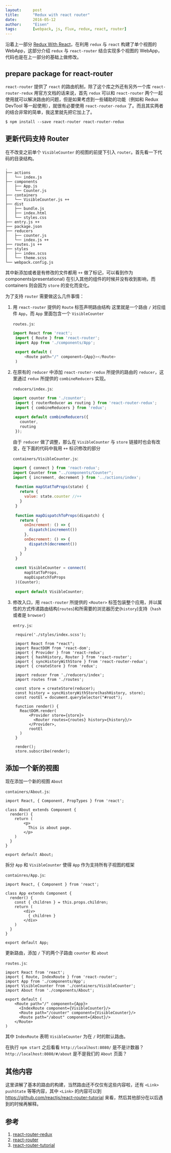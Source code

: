 ```yaml
---
layout:     post
title:      "Redux with react router"
date:       2016-05-12
author:     "Eisen"
tags:       [webpack, js, flux, redux, react, router]
---
```


沿着上一部分 [Redux With React](/redux-with-react)，在利用 `redux` 与 `react` 构建了单个视图的 WebApp，这部分介绍 `redux` 与 `react-router` 结合实现多个视图的 WebApp，代码也是在上一部分的基础上做修改。

## prepare package for react-router

`react-router` 提供了 `react` 的路由机制，除了这个库之外还有另外一个库 `react-router-redux` 用官方文档的话来说，首先 `redux` 可以和 `react-router` 两个一起使用就可以解决路由的问题，但是如果考虑到一些辅助的功能（例如和 Redux DevTool 等一起使用），就很有必要使用 `react-router-redux` 了。而且其实两者的结合非常的简单，我这里就先把它加上了。

    $ npm install --save react-router react-router-redux

## 更新代码支持 Router

在不改变之前单个 `VisibleCounter` 的视图的前提下引入 `router`。首先看一下代码的目录结构。

```
.
├── actions
│   └── index.js
├── components
│   ├── App.js
│   └── Counter.js
├── containers
│   └── VisibleCounter.js ++
├── dist
│   ├── bundle.js
│   ├── index.html
│   └── styles.css
├── entry.js ++
├── package.json
├── reducers
│   ├── counter.js
│   └── index.js ++
├── routes.js ++
├── styles
│   ├── index.scss
│   └── theme.scss
└── webpack.config.js
```

其中新添加或者是有修改的文件都用 `++` 做了标记，可以看到作为 components(presentational) 在引入其他的组件的时候并没有收到影响，而 containers 则会因为 `store` 的变化而变化。

为了支持 `router` 需要做这么几件事情：

1. 用 `react-router` 提供的 `Route` 标签声明路由结构
   这里就是一个路由 `/` 对应组件 `App`，而 `App` 里面包含一个 `VisibleCounter`
   
   `routes.js`:
   
   ```js
   import React from 'react';
	import { Route } from 'react-router';
	import App from './components/App';
	
	export default (
	    <Route path="/" component={App}></Route>
	)
   ```
2. 在原有的 `reducer` 中添加 `react-router-redux` 所提供的路由的 `reducer`，这里通过 `redux` 所提供的 `combineReducers` 实现。
 
   `reducers/index.js`:
   
   ```js
   import counter from './counter';
	import { routerReducer as routing } from 'react-router-redux';
	import { combineReducers } from 'redux';
	
	export default combineReducers({
	  counter,
	  routing
	});
   ```
   
   由于 `reducer` 做了调整，那么在 `VisibleCounter` 与 `store` 链接时也会有改变，在下面的代码中我用 `++` 标识修改的部分
   
   `containers/VisibleCounter.js`:
   
   ```js
   import { connect } from 'react-redux';
   import Counter from "../components/Counter";
   import { increment, decrement } from '../actions/index';
	
	function mapStatToProps(state) {
	  return {
	    value: state.counter //++
	  }
	}
		
	function mapDispatchToProps(dispatch) {
	  return {
	    onIncrement: () => {
	      dispatch(increment())
	    },
	    onDecrement: () => {
	      dispatch(decrement())
	    }
	  }
	}
		
	const VisibleCounter = connect(
	    mapStatToProps,
	    mapDispatchToProps
	)(Counter);
		
	export default VisibleCounter;
   ```
3. 修改入口，用 `react-router` 所提供的 `<Router>` 标签包装整个应用，并以属性的方式传递路由结构(`routes`)和所需要的浏览器历史(`history`)支持（`hash` 或者是 `browser`）

   `entry.js`:
   
   ```
	require('./styles/index.scss');

	import React from "react";
	import ReactDOM from 'react-dom';
	import { Provider } from 'react-redux';
	import { hashHistory, Router } from 'react-router';
	import { syncHistoryWithStore } from 'react-router-redux';
	import { createStore } from 'redux';
	
	import reducer from './reducers/index';
	import routes from './routes';
	
	const store = createStore(reducer);
	const history = syncHistoryWithStore(hashHistory, store);
	const rootEl = document.querySelector("#root");
	
	function render() {
	  ReactDOM.render(
	      <Provider store={store}>
	        <Router routes={routes} history={history}/>
	      </Provider>,
	      rootEl
	  )
	}
	
	render();
	store.subscribe(render);
   ```

## 添加一个新的视图

现在添加一个新的视图 `About`

`containers/About.js`:

```
import React, { Component, PropTypes } from 'react';

class About extends Component {
  render() {
    return (
        <p>
          This is about page.
        </p>
    )
  }
}

export default About;
```

拆分 `App` 和 `VisibleCounter` 使得 `App` 作为支持所有子视图的框架

`containres/App.js`:

```
import React, { Component } from 'react';

class App extends Component {
  render() {
    const { children } = this.props.children;
    return (
        <div>
          { children }
        </div>
    )
  }
}

export default App;
```

更新路由，添加 `/` 下的两个子路由 `counter` 和 `about`

`routes.js`:

```
import React from 'react';
import { Route, IndexRoute } from 'react-router';
import App from './components/App';
import VisibleCounter from './containers/VisibleCounter';
import About from './components/About';

export default (
    <Route path="/" component={App}>
      <IndexRoute component={VisibleCounter}/>
      <Route path="/counter" component={VisibleCounter}/>
      <Route path="/about" component={About}/>
    </Route>
)
```

其中 `IndexRoute` 表明 `VisibleCounter` 为在 `/` 时的默认路由。

在执行 `npm start` 之后看看 `http://localhost:8080/` 是不是计数器？`http://localhost:8080/#/about` 是不是我们的 `About` 页面？

## 其他内容

这里讲解了基本的路由的构建，当然路由还不仅仅有这些内容啦，还有 `<Link>` `pushState` 等等内容，其中 `<Link>` 的内容可以到 <https://github.com/reactjs/react-router-tutorial>
来看，然后其他部分在以后遇到的时候再解释。

## 参考

1. [react-router-redux](https://github.com/reactjs/react-router-redux)
2. [react-router](https://github.com/reactjs/react-router)
3. [react-router-tutorial](https://github.com/reactjs/react-router-tutorial)

